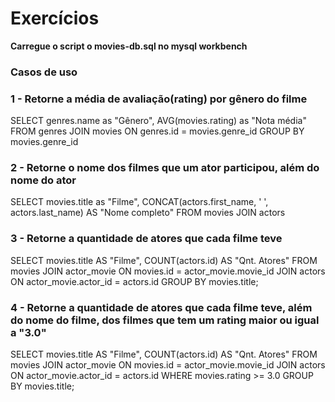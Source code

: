 # Exercícios
**Carregue o script o movies-db.sql no mysql workbench**

### Casos de uso

### 1 - Retorne a média de avaliação(rating) por gênero do filme

SELECT genres.name as "Gênero", 
AVG(movies.rating) as "Nota média"
FROM genres
JOIN movies
ON genres.id = movies.genre_id
GROUP BY movies.genre_id

### 2 - Retorne o nome dos filmes que um ator participou, além do nome do ator
SELECT movies.title as "Filme",
CONCAT(actors.first_name, ' ', actors.last_name) AS "Nome completo"
FROM movies
JOIN actors

### 3 - Retorne a quantidade de atores que cada filme teve

SELECT movies.title AS "Filme", 
COUNT(actors.id) AS "Qnt. Atores"
FROM movies
JOIN actor_movie ON movies.id = actor_movie.movie_id
JOIN actors ON actor_movie.actor_id = actors.id
GROUP BY movies.title;

### 4 - Retorne a quantidade de atores que cada filme teve, além do nome do filme, dos filmes que tem um rating maior ou igual a "3.0"

SELECT movies.title AS "Filme", 
COUNT(actors.id) AS "Qnt. Atores"
FROM movies
JOIN actor_movie ON movies.id = actor_movie.movie_id
JOIN actors ON actor_movie.actor_id = actors.id
WHERE movies.rating >= 3.0
GROUP BY movies.title;

